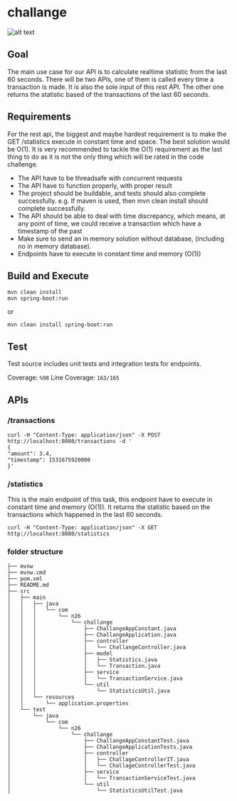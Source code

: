 # challange

![alt text](https://circleci.com/gh/rslvn/challange/tree/master.svg?style=shield&circle-token=a184b3b3ba22854b647a8ba2af392724ef2eace4)


## Goal

The main use case for our API is to calculate realtime statistic from the last 60 seconds. There will be two APIs, one of them is called every time a transaction is made. It is also the sole input of this rest API. The other one returns the statistic based of the transactions of the last 60 seconds.

## Requirements

For the rest api, the biggest and maybe hardest requirement is to make the GET /statistics execute in constant time and space. The best solution would be O(1). It is very recommended to tackle the O(1) requirement as the last thing to do as it is not the only thing which will be rated in the code challenge.

- The API have to be threadsafe with concurrent requests
- The API have to function properly, with proper result
- The project should be buildable, and tests should also complete successfully. e.g. If
maven is used, then mvn clean install should complete successfully.
- The API should be able to deal with time discrepancy, which means, at any point of time,
we could receive a transaction which have a timestamp of the past
- Make sure to send an in memory solution without database, (including no in memory
database).
- Endpoints have to execute in constant time and memory (O(1))

## Build and Execute

```
mvn clean install
mvn spring-boot:run 
```
or
```
mvn clean install spring-boot:run
```
## Test

Test source includes unit tests and integration tests for endpoints.

Coverage: `%98`
Line Coverage: `163/165`

## APIs

### /transactions
```
curl -H "Content-Type: application/json" -X POST http://localhost:8080/transactions -d '
{
"amount": 3.4,
"timestamp": 1531675920000
}'
```

### /statistics
This is the main endpoint of this task, this endpoint have to execute in constant time and memory (O(1)). It returns the statistic based on the transactions which happened in the last 60 seconds.

```
curl -H "Content-Type: application/json" -X GET http://localhost:8080/statistics
```

### folder structure
```
├── mvnw
├── mvnw.cmd
├── pom.xml
├── README.md
├── src
│   ├── main
│   │   ├── java
│   │   │   └── com
│   │   │       └── n26
│   │   │           └── challange
│   │   │               ├── ChallangeAppConstant.java
│   │   │               ├── ChallangeApplication.java
│   │   │               ├── controller
│   │   │               │   └── ChallangeController.java
│   │   │               ├── model
│   │   │               │   ├── Statistics.java
│   │   │               │   └── Transaction.java
│   │   │               ├── service
│   │   │               │   └── TransactionService.java
│   │   │               └── util
│   │   │                   └── StatisticsUtil.java
│   │   └── resources
│   │       └── application.properties
│   └── test
│       └── java
│           └── com
│               └── n26
│                   └── challange
│                       ├── ChallangeAppConstantTest.java
│                       ├── ChallangeApplicationTests.java
│                       ├── controller
│                       │   ├── ChallageControllerIT.java
│                       │   └── ChallageControllerTest.java
│                       ├── service
│                       │   └── TransactionServiceTest.java
│                       └── util
│                           └── StatisticsUtilTest.java

```